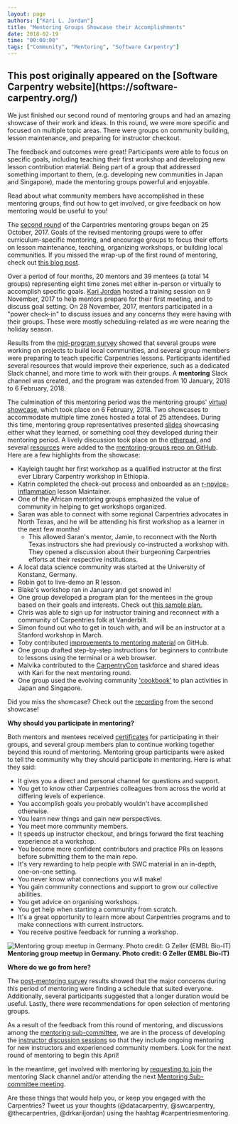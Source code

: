 ```yaml
---
layout: page
authors: ["Kari L. Jordan"]
title: "Mentoring Groups Showcase their Accomplishments"
date: 2018-02-19
time: "00:00:00"
tags: ["Community", "Mentoring", "Software Carpentry"]
---
```


<h2>This post originally appeared on the [Software Carpentry website](https://software-carpentry.org/)</h2>

We just finished our second round of mentoring groups and had an amazing showcase of their work and ideas. In this round, we were more specific and focused on multiple topic areas. There were groups on community building, lesson maintenance, and preparing for instructor checkout.
 
The feedback and outcomes were great! Participants were able to focus on specific goals, including teaching their first workshop and developing new lesson contribution material. Being part of a group that addressed something important to them, (e.g. developing new communities in Japan and Singapore), made the mentoring groups powerful and enjoyable. 

Read about what community members have accomplished in these mentoring groups, find out how to get involved, or give feedback on how mentoring would be useful to you!

The [second round](http://www.datacarpentry.org/blog/mentoring-round-2/) of the Carpentries mentoring groups began on 25 October, 2017. Goals of the revised mentoring groups were to offer curriculum-specific mentoring, and encourage groups to focus their efforts on lesson maintenance, teaching, organizing workshops, or building local communities. If you missed the wrap-up of the first round of mentoring, check out [this blog post](http://www.datacarpentry.org/blog/mentorship-wrap-up/).

Over a period of four months, 20 mentors and 39 mentees (a total 14 groups) representing eight time zones met either in-person or virtually to accomplish specific goals. [Kari Jordan](https://www.twitter.com/drkariljordan) hosted a training session on 9 November, 2017 to help mentors prepare for their first meeting, and to discuss goal setting. On 28 November, 2017, mentors participated in a "power check-in" to discuss issues and any concerns they were having with their groups. These were mostly scheduling-related as we were nearing the holiday season.

Results from the [mid-program survey](https://docs.google.com/forms/d/e/1FAIpQLSdo1uxTKCxXlTyfqvANyWu1YytAP5oB8mdGEWy_lU97DsNI3w/viewform) showed that several groups were working on projects to build local communities, and several group members were preparing to teach specific Carpentries lessons. Participants identified several resources that would improve their experience, such as a dedicated Slack channel, and more time to work with their groups. A **mentoring** Slack channel was created, and the program was extended from 10 January, 2018 to 6 February, 2018. 

The culmination of this mentoring period was the mentoring groups' [virtual showcase](https://github.com/carpentries/mentoring/blob/master/mentoring-groups/virtual-showcase.md), which took place on 6 February, 2018. Two showcases to accommodate multiple time zones hosted a total of 25 attendees. During this time, mentoring group representatives presented [slides](https://drive.google.com/drive/folders/1Gybuvqa-Srwlz99Go5n5vfBvJ8V8lJcM) showcasing either what they learned, or something cool they developed during their mentoring period. A lively discussion took place on the [etherpad](http://pad.software-carpentry.org/mentorship-info), and several [resources](https://github.com/carpentries/mentoring/tree/master/mentoring-groups/resources) were added to the [mentoring-groups repo on GitHub](https://github.com/carpentries/mentoring/tree/master/mentoring-groups). Here are a few highlights from the showcase:

+ Kayleigh taught her first workshop as a qualified instructor at the first ever Library Carpentry workshop in Ethiopia. 
+ Katrin completed the check-out process and onboarded as an [r-novice-inflammation](https://github.com/swcarpentry/r-novice-inflammation) lesson Maintainer.
+ One of the African mentoring groups emphasized the value of community in helping to get workshops organized.
+ Saran was able to connect with some regional Carpentries advocates in North Texas, and he will be attending his first workshop as a learner in the next few months!
    + This allowed Saran's mentor, Jamie, to reconnect with the North Texas instructors she had previously co-instructed a workshop with. They opened a discussion about their burgeoning Carpentries efforts at their respective institutions.
+ A local data science community was started at the University of Konstanz, Germany.
+ Robin got to live-demo an R lesson.
+ Blake's workshop ran in January and got snowed in!
+ One group developed a program plan for the mentees in the group based on their goals and interests. Check out [this sample plan.](https://docs.google.com/document/d/1S3HEYyfjA1t3-c8-zfvjGEffLSOl4LAK__2dugwvExs/edit?usp=sharing)
+ Chris was able to sign up for instructor training and reconnect with a community of Carpentries folk at Vanderbilt. 
+ Simon found out who to get in touch with, and will be an instructor at a Stanford workshop in March.
+ Toby contributed [improvements to mentoring material](https://github.com/carpentries/mentoring/pulls?q=author%3Atobyhodges) on GitHub. 
+ One group drafted step-by-step instructions for beginners to contribute to lessons using the terminal or a web browser.
+ Malvika contributed to the [CarpentryCon](http://www.carpentrycon.org) taskforce and shared ideas with Kari for the next mentoring round.
+ One group used the  evolving community ['cookbook'](https://cookbook.carpentries.org/) to plan activities in Japan and Singapore.

Did you miss the showcase? Check out the [recording](https://carpentries.zoom.us/recording/play/9hEHsM_2KVri_520V0dY8xmWp2PrC-CPjIAOirNIkwfxmGXL4Svczwj4RmOPtqzi) from the second showcase!

__Why should you participate in mentoring?__ 

Both mentors and mentees received [certificates](https://github.com/swcarpentry/certification) for participating in their groups, and several group members plan to continue working together beyond this round of mentoring. Mentoring group participants were asked to tell the community why they should participate in mentoring. Here is what they said:

+ It gives you a direct and personal channel for questions and support. 
+ You get to know other Carpentries colleagues from across the world at differing levels of experience. 
+ You accomplish goals you probably wouldn't have accomplished otherwise. 
+ You learn new things and gain new perspectives.
+ You meet more community members.
+ It speeds up instructor checkout, and brings forward the first teaching experience at a workshop.
+ You become more confident contributors and practice PRs on lessons before submitting them to the main repo.
+ It's very rewarding to help people with SWC material in an in-depth, one-on-one setting.
+ You never know what connections you will make!
+ You gain community connections and support to grow our collective abilities.
+ You get advice on organising workshops.
+ You get help when starting a community from scratch.
+ It's a great opportunity to learn more about Carpentries programs and to make connections with current instructors.
+ You receive positive feedback for running a workshop.


![Mentoring group meetup in Germany. Photo credit: G Zeller (EMBL Bio-IT)](https://pbs.twimg.com/media/DUVY0hyW0AEbl2M.jpg "Mentoring group meetup in Germany. Photo credit: G Zeller (EMBL Bio-IT)")
__Mentoring group meetup in Germany. Photo credit: G Zeller (EMBL Bio-IT)__


__Where do we go from here?__

The [post-mentoring survey](https://docs.google.com/forms/d/e/1FAIpQLSeZn7N4aY7a9uMRkoWPiokhJ7HDqzPIb4vM8Z5OoEgkP__ItQ/viewform) results showed that the major concerns during this period of mentoring were finding a schedule that suited everyone. Additionally, several participants suggested that a longer duration would be useful. Lastly, there were recommendations for open selection of mentoring groups.

As a result of the feedback from this round of mentoring, and discussions among the [mentoring sub-committee](https://github.com/carpentries/mentoring), we are in the process of developing the [instructor discussion sessions](http://pad.software-carpentry.org/instructor-discussion) so that they include ongoing mentoring for new instructors and experienced community members. Look for the next round of mentoring to begin this April!

In the meantime, get involved with mentoring by [requesting to join](mailto:kariljordan@carpentries.org?subject=Mentoring%20Slack) the mentoring Slack channel and/or attending the next [Mentoring Sub-committee meeting](http://pad.software-carpentry.org/scf-mentoring). 

Are these things that would help you, or keep you engaged with the Carpentries? Tweet us your thoughts (@datacarpentry, @swcarpentry, @thecarpentries, @drkariljordan) using the hashtag #carpentriesmentoring.  

